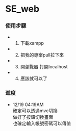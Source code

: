 # SE_web

### 使用步驟
- 1. 下載xampp
- 2. 把我的專案pull拉下來
- 3. 開瀏覽器 打開localhost
- 4. 應該就可以了


### 進度
* 12/19 04:19AM<br/>
  確定可以透過mvc切換<br/>
  做好了按鈕切換畫面<br/>
  也確定輸入帳號密碼可以傳值<br/>
  